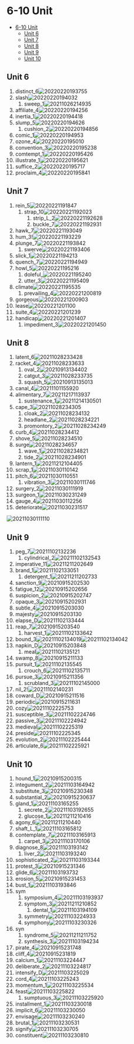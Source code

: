 # 6-10 Unit

- [6-10 Unit](#6-10-unit)
  - [Unit 6](#unit-6)
  - [Unit 7](#unit-7)
  - [Unit 8](#unit-8)
  - [Unit 9](#unit-9)
  - [Unit 10](#unit-10)

## Unit 6

1. distinct_6![20220220193755](https://raw.githubusercontent.com/Logible/Image/main/note_image/20220220193755.png)
2. slash![20220220194032](https://raw.githubusercontent.com/Logible/Image/main/note_image/20220220194032.png)
   1. sweep_1![20211026214935](https://raw.githubusercontent.com/Logible/Image/main/note_image/20211026214935.png)
3. affiliate_4![20220220194256](https://raw.githubusercontent.com/Logible/Image/main/note_image/20220220194256.png)
4. inertia_1![20220220194418](https://raw.githubusercontent.com/Logible/Image/main/note_image/20220220194418.png)
5. slump_5![20220220194626](https://raw.githubusercontent.com/Logible/Image/main/note_image/20220220194626.png)
    1. cushion_2![20220220194856](https://raw.githubusercontent.com/Logible/Image/main/note_image/20220220194856.png)
6. comic_1![20220220194953](https://raw.githubusercontent.com/Logible/Image/main/note_image/20220220194953.png)
7. ozone_4![20220220195010](https://raw.githubusercontent.com/Logible/Image/main/note_image/20220220195010.png)
8. convention_3![20220220195238](https://raw.githubusercontent.com/Logible/Image/main/note_image/20220220195238.png)
9. comtempt_1![20220220195426](https://raw.githubusercontent.com/Logible/Image/main/note_image/20220220195426.png)
10. illustrate_1![20220220195621](https://raw.githubusercontent.com/Logible/Image/main/note_image/20220220195621.png)
11. suffice_2![20220220195717](https://raw.githubusercontent.com/Logible/Image/main/note_image/20220220195717.png)
12. proclaim_4![20220220195841](https://raw.githubusercontent.com/Logible/Image/main/note_image/20220220195841.png)

## Unit 7

1. rein_5![20220221191847](https://raw.githubusercontent.com/Logible/Image/main/note_image/20220221191847.png)
   1. strap_10![20220221192023](https://raw.githubusercontent.com/Logible/Image/main/note_image/20220221192023.png)
      1. strip_L_2![20220221192628](https://raw.githubusercontent.com/Logible/Image/main/note_image/20220221192628.png)
      2. buckle_7![20220221192931](https://raw.githubusercontent.com/Logible/Image/main/note_image/20220221192931.png)
2. hawk_7![20220221193049](https://raw.githubusercontent.com/Logible/Image/main/note_image/20220221193049.png)
3. hum_3!![20220221193229](https://raw.githubusercontent.com/Logible/Image/main/note_image/20220221193229.png)
4. plunge_7![20220221193842](https://raw.githubusercontent.com/Logible/Image/main/note_image/20220221193842.png)
   1. swerve![20220221193406](https://raw.githubusercontent.com/Logible/Image/main/note_image/20220221193406.png)
5. slick_1![20220221194213](https://raw.githubusercontent.com/Logible/Image/main/note_image/20220221194213.png)
6. quench_7![20220221194949](https://raw.githubusercontent.com/Logible/Image/main/note_image/20220221194949.png)
7. howl_5![20220221195216](https://raw.githubusercontent.com/Logible/Image/main/note_image/20220221195216.png)
    1. doleful_![20220221195240](https://raw.githubusercontent.com/Logible/Image/main/note_image/20220221195240.png)
    2. utter_3![20220221195409](https://raw.githubusercontent.com/Logible/Image/main/note_image/20220221195409.png)
8. climate![20220221195535](https://raw.githubusercontent.com/Logible/Image/main/note_image/20220221195535.png)
    1. prevailing_4![20220221200819](https://raw.githubusercontent.com/Logible/Image/main/note_image/20220221200819.png)
9. gorgeous![20220221200903](https://raw.githubusercontent.com/Logible/Image/main/note_image/20220221200903.png)
10. lease![20220221201100](https://raw.githubusercontent.com/Logible/Image/main/note_image/20220221201100.png)
11. suite_4![20220221201239](https://raw.githubusercontent.com/Logible/Image/main/note_image/20220221201239.png)
12. handicap![20220221201407](https://raw.githubusercontent.com/Logible/Image/main/note_image/20220221201407.png)
     1. impediment_3![20220221201450](https://raw.githubusercontent.com/Logible/Image/main/note_image/20220221201450.png)

## Unit 8

1. latent_6![20211028233428](https://raw.githubusercontent.com/Logible/Image/main/note_image/20211028233428.png)
2. racket_4![20211028233633](https://raw.githubusercontent.com/Logible/Image/main/note_image/20211028233633.png)
   1. oval_2![20210913134402](https://raw.githubusercontent.com/Logible/Image/main/note_image/20210913134402.png)
   2. catgut_3![20211028233735](https://raw.githubusercontent.com/Logible/Image/main/note_image/20211028233735.png)
   3. squash_5![20210913135013](https://raw.githubusercontent.com/Logible/Image/main/note_image/20210913135013.png)
3. canal_4![20211101155920](https://raw.githubusercontent.com/Logible/Image/main/note_image/20211101155920.png)
4. alimentary_7![20211217113937](https://raw.githubusercontent.com/Logible/Image/main/note_image/20211217113937.png)
   1. sustenance_1![20211214130501](https://raw.githubusercontent.com/Logible/Image/main/note_image/20211214130501.png)
5. cape_3![20211028234305](https://raw.githubusercontent.com/Logible/Image/main/note_image/20211028234305.png)
   1. cloak_2![20211028234132](https://raw.githubusercontent.com/Logible/Image/main/note_image/20211028234132.png)
   2. headlane_2![20211028234221](https://raw.githubusercontent.com/Logible/Image/main/note_image/20211028234221.png)
   3. promontory_2![20211028234249](https://raw.githubusercontent.com/Logible/Image/main/note_image/20211028234249.png)
6. curb_4![20211028234412](https://raw.githubusercontent.com/Logible/Image/main/note_image/20211028234412.png)
7. shove_5![20211028234510](https://raw.githubusercontent.com/Logible/Image/main/note_image/20211028234510.png)
8. surge![20211028234657](https://raw.githubusercontent.com/Logible/Image/main/note_image/20211028234657.png)
    1. wave_1![20211028234821](https://raw.githubusercontent.com/Logible/Image/main/note_image/20211028234821.png)
    2. tide_2![20211028234901](https://raw.githubusercontent.com/Logible/Image/main/note_image/20211028234901.png)
9. lantern_1![20211212104405](https://raw.githubusercontent.com/Logible/Image/main/note_image/20211212104405.png)
10. scrap_1![20211030110142](https://raw.githubusercontent.com/Logible/Image/main/note_image/20211030110142.png)
11. pitch_6![20211030110551](https://raw.githubusercontent.com/Logible/Image/main/note_image/20211030110551.png)
    1. vibration_3![20211030111746](https://raw.githubusercontent.com/Logible/Image/main/note_image/20211030111746.png)
12. surgery_2![20211030111919](https://raw.githubusercontent.com/Logible/Image/main/note_image/20211030111919.png)
13. surgeon_1![20211030231249](https://raw.githubusercontent.com/Logible/Image/main/note_image/20211030231249.png)
14. gauge_4![20211030112256](https://raw.githubusercontent.com/Logible/Image/main/note_image/20211030112256.png)
15. deteriorate![20211030231517](https://raw.githubusercontent.com/Logible/Image/main/note_image/20211030231517.png)

![20211030111110](https://raw.githubusercontent.com/Logible/Image/main/note_image/20211030111110.png)

## Unit 9

1. peg_7![20211102132236](https://raw.githubusercontent.com/Logible/Image/main/note_image/20211102132236.png)
   1. cylindrical_2![20211102132543](https://raw.githubusercontent.com/Logible/Image/main/note_image/20211102132543.png)
2. imperative_11![20211211202649](https://raw.githubusercontent.com/Logible/Image/main/note_image/20211211202649.png)
3. brand_1![20211102133051](https://raw.githubusercontent.com/Logible/Image/main/note_image/20211102133051.png)
   1. detergent_1![20211211202733](https://raw.githubusercontent.com/Logible/Image/main/note_image/20211211202733.png)
4. sanction_9![20210915202530](https://raw.githubusercontent.com/Logible/Image/main/note_image/20210915202530.png)
5. fatigue_12![20210915202656](https://raw.githubusercontent.com/Logible/Image/main/note_image/20210915202656.png)
6. suspicion_2![20210915202747](https://raw.githubusercontent.com/Logible/Image/main/note_image/20210915202747.png)
7. opaque_3![20210915202931](https://raw.githubusercontent.com/Logible/Image/main/note_image/20210915202931.png)
8. subtle_4![20210915203030](https://raw.githubusercontent.com/Logible/Image/main/note_image/20210915203030.png)
9. majesty![20210915203130](https://raw.githubusercontent.com/Logible/Image/main/note_image/20210915203130.png)
10. elapse_D![20211102133444](https://raw.githubusercontent.com/Logible/Image/main/note_image/20211102133444.png)
11. reap_7![20210915203540](https://raw.githubusercontent.com/Logible/Image/main/note_image/20210915203540.png)
    1. harvest_1![20211102133642](https://raw.githubusercontent.com/Logible/Image/main/note_image/20211102133642.png)
12. bound_3![20211102134019](https://raw.githubusercontent.com/Logible/Image/main/note_image/20211102134019.png)![20211102134042](https://raw.githubusercontent.com/Logible/Image/main/note_image/20211102134042.png)
13. napkin_D![20210915203848](https://raw.githubusercontent.com/Logible/Image/main/note_image/20210915203848.png)
    1. meal![20211102135121](https://raw.githubusercontent.com/Logible/Image/main/note_image/20211102135121.png)
14. swamp_8![20210915211133](https://raw.githubusercontent.com/Logible/Image/main/note_image/20210915211133.png)
15. pursuit_1![20211102135545](https://raw.githubusercontent.com/Logible/Image/main/note_image/20211102135545.png)
    1. crouch_6![20211102135711](https://raw.githubusercontent.com/Logible/Image/main/note_image/20211102135711.png)
16. pursue_3![20210915211356](https://raw.githubusercontent.com/Logible/Image/main/note_image/20210915211356.png)
    1. scrubland_3![20211102145000](https://raw.githubusercontent.com/Logible/Image/main/note_image/20211102145000.png)
17. nil_2!![20211102140231](https://raw.githubusercontent.com/Logible/Image/main/note_image/20211102140231.png)
18. coward_D![20210915211516](https://raw.githubusercontent.com/Logible/Image/main/note_image/20210915211516.png)
19. periodic![20210915211631](https://raw.githubusercontent.com/Logible/Image/main/note_image/20210915211631.png)
20. cozy![20211102225753](https://raw.githubusercontent.com/Logible/Image/main/note_image/20211102225753.png)
21. susceptible_3![20211102224746](https://raw.githubusercontent.com/Logible/Image/main/note_image/20211102224746.png)
22. passive_3![20211102224942](https://raw.githubusercontent.com/Logible/Image/main/note_image/20211102224942.png)
23. medieval![20211102225319](https://raw.githubusercontent.com/Logible/Image/main/note_image/20211102225319.png)
24. preside![20211102225345](https://raw.githubusercontent.com/Logible/Image/main/note_image/20211102225345.png)
25. evolution_2![20211102225444](https://raw.githubusercontent.com/Logible/Image/main/note_image/20211102225444.png)
26. articulate_6![20211102225921](https://raw.githubusercontent.com/Logible/Image/main/note_image/20211102225921.png)

## Unit 10

1. hound_1![20210915200315](https://raw.githubusercontent.com/Logible/Image/main/note_image/20210915200315.png)
2. integument_2![20211103164942](https://raw.githubusercontent.com/Logible/Image/main/note_image/20211103164942.png)
3. substitute_3![20210915230348](https://raw.githubusercontent.com/Logible/Image/main/note_image/20210915230348.png)
4. substantial_2![20210915230637](https://raw.githubusercontent.com/Logible/Image/main/note_image/20210915230637.png)
5. gland_1![20211103165255](https://raw.githubusercontent.com/Logible/Image/main/note_image/20211103165255.png)
   1. secrete_2![20211103192655](https://raw.githubusercontent.com/Logible/Image/main/note_image/20211103192655.png)
   2. glucose_1![20211211210416](https://raw.githubusercontent.com/Logible/Image/main/note_image/20211211210416.png)
6. agony_6![20211211210440](https://raw.githubusercontent.com/Logible/Image/main/note_image/20211211210440.png)
7. shaft_L_1![20211103165812](https://raw.githubusercontent.com/Logible/Image/main/note_image/20211103165812.png)
8. contemplate_7![20211103165913](https://raw.githubusercontent.com/Logible/Image/main/note_image/20211103165913.png)
    1. carpet_3![20211103170106](https://raw.githubusercontent.com/Logible/Image/main/note_image/20211103170106.png)
9. diagnose_8![20211103193142](https://raw.githubusercontent.com/Logible/Image/main/note_image/20211103193142.png)
    1. liver_2![20211103193240](https://raw.githubusercontent.com/Logible/Image/main/note_image/20211103193240.png)
10. sophisticated_2![20211103193344](https://raw.githubusercontent.com/Logible/Image/main/note_image/20211103193344.png)
11. protest_3![20210915231346](https://raw.githubusercontent.com/Logible/Image/main/note_image/20210915231346.png)
12. glide_6![20211103193732](https://raw.githubusercontent.com/Logible/Image/main/note_image/20211103193732.png)
13. erosion_5![20210915231453](https://raw.githubusercontent.com/Logible/Image/main/note_image/20210915231453.png)
14. bust_1![20211103193846](https://raw.githubusercontent.com/Logible/Image/main/note_image/20211103193846.png)
15. sym
    1. symposium_4![20211103193937](https://raw.githubusercontent.com/Logible/Image/main/note_image/20211103193937.png)
    2. symptom_3![20211211210852](https://raw.githubusercontent.com/Logible/Image/main/note_image/20211211210852.png)
       1. dental_1![20211103194109](https://raw.githubusercontent.com/Logible/Image/main/note_image/20211103194109.png)
    3. symmetry![20211103224933](https://raw.githubusercontent.com/Logible/Image/main/note_image/20211103224933.png)
    4. symphony![20211103230326](https://raw.githubusercontent.com/Logible/Image/main/note_image/20211103230326.png)
16. syn
    1. syndrome_5![20211211211752](https://raw.githubusercontent.com/Logible/Image/main/note_image/20211211211752.png)
    2. synthesis_3![20211103194234](https://raw.githubusercontent.com/Logible/Image/main/note_image/20211103194234.png)
17. pirate_4![20210915231748](https://raw.githubusercontent.com/Logible/Image/main/note_image/20210915231748.png)
18. cliff_4![20210915231819](https://raw.githubusercontent.com/Logible/Image/main/note_image/20210915231819.png)
19. calcium_1![20211103224447](https://raw.githubusercontent.com/Logible/Image/main/note_image/20211103224447.png)
20. deliberate_2![20211103224817](https://raw.githubusercontent.com/Logible/Image/main/note_image/20211103224817.png)
21. intensify_D![20211103225029](https://raw.githubusercontent.com/Logible/Image/main/note_image/20211103225029.png)
22. cord_4![20211103225243](https://raw.githubusercontent.com/Logible/Image/main/note_image/20211103225243.png)
23. momentum_1![20211103225534](https://raw.githubusercontent.com/Logible/Image/main/note_image/20211103225534.png)
24. feast![20211103225822](https://raw.githubusercontent.com/Logible/Image/main/note_image/20211103225822.png)
    1. sumptuous_3![20211103225920](https://raw.githubusercontent.com/Logible/Image/main/note_image/20211103225920.png)
25. installment_1![20211103230018](https://raw.githubusercontent.com/Logible/Image/main/note_image/20211103230018.png)
26. implicit_6![20211103230050](https://raw.githubusercontent.com/Logible/Image/main/note_image/20211103230050.png)
27. envisage![20211103230240](https://raw.githubusercontent.com/Logible/Image/main/note_image/20211103230240.png)
28. brutal_1![20211103230531](https://raw.githubusercontent.com/Logible/Image/main/note_image/20211103230531.png)
29. signify![20211103230705](https://raw.githubusercontent.com/Logible/Image/main/note_image/20211103230705.png)
30. constituent![20211103230810](https://raw.githubusercontent.com/Logible/Image/main/note_image/20211103230810.png)
